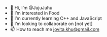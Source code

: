 - 👋 Hi, I’m @JujuJuhu
- 👀 I’m interested in Food
- 🌱 I’m currently learning C++ and JavaScript
- 💞️ I’m looking to collaborate on [not yet]
- 📫 How to reach me jovita.khu@gmail.com

<!---
JujuJuhu/JujuJuhu is a ✨ special ✨ repository because its `README.md` (this file) appears on your GitHub profile.
You can click the Preview link to take a look at your changes.
--->
